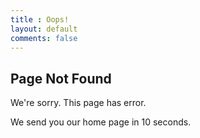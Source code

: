 ```yaml
---
title : Oops!
layout: default
comments: false
---
```


## Page Not Found

We're sorry. This page has error. 

We send you our home page in 10 seconds.